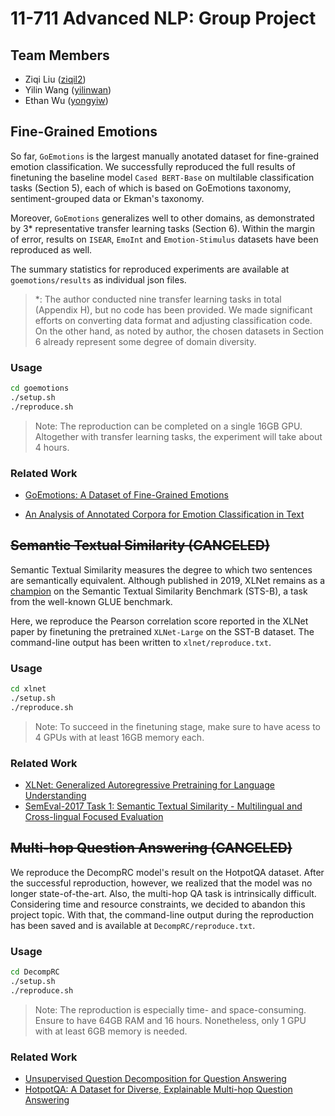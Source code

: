# 11-711 Advanced NLP: Group Project

## Team Members

* Ziqi Liu ([ziqil2](https://github.com/Theorem411))
* Yilin Wang ([yilinwan](https://github.com/TonyW42))
* Ethan Wu ([yongyiw](https://github.com/yongyi-wu))


## Fine-Grained Emotions

So far, `GoEmotions` is the largest manually anotated dataset for fine-grained emotion classification. We successfully reproduced the full results of finetuning the baseline model `Cased BERT-Base` on multilable classification tasks (Section 5), each of which is based on GoEmotions taxonomy, sentiment-grouped data or Ekman's taxonomy. 

Moreover, `GoEmotions` generalizes well to other domains, as demonstrated by 3* representative transfer learning tasks (Section 6). Within the margin of error, results on `ISEAR`, `EmoInt` and `Emotion-Stimulus` datasets have been reproduced as well. 

The summary statistics for reproduced experiments are available at `goemotions/results` as individual json files. 

> *: The author conducted nine transfer learning tasks in total (Appendix H), but no code has been provided. We made significant efforts on converting data format and adjusting classification code. On the other hand, as noted by author, the chosen datasets in Section 6 already represent some degree of domain diversity. 

### Usage

```bash
cd goemotions
./setup.sh
./reproduce.sh
```

> Note: The reproduction can be completed on a single 16GB GPU. Altogether with transfer learning tasks, the experiment will take about 4 hours. 

### Related Work

* [GoEmotions: A Dataset of Fine-Grained Emotions](https://arxiv.org/abs/2005.00547)

* [An Analysis of Annotated Corpora for Emotion Classification in Text](https://aclanthology.org/C18-1179)


## ~~Semantic Textual Similarity (CANCELED)~~

Semantic Textual Similarity measures the degree to which two sentences are semantically equivalent. Although published in 2019, XLNet remains as a [champion](https://paperswithcode.com/sota/semantic-textual-similarity-on-senteval) on the Semantic Textual Similarity Benchmark (STS-B), a task from the well-known GLUE benchmark. 

Here, we reproduce the Pearson correlation score reported in the XLNet paper by finetuning the pretrained `XLNet-Large` on the SST-B dataset. The command-line output has been written to `xlnet/reproduce.txt`. 

### Usage

```bash
cd xlnet
./setup.sh
./reproduce.sh
```

> Note: To succeed in the finetuning stage, make sure to have acess to 4 GPUs with at least 16GB memory each. 

### Related Work

* [XLNet: Generalized Autoregressive Pretraining for Language Understanding](https://arxiv.org/abs/1906.08237)
* [SemEval-2017 Task 1: Semantic Textual Similarity - Multilingual and Cross-lingual Focused Evaluation](https://arxiv.org/abs/1708.00055)


## ~~Multi-hop Question Answering (CANCELED)~~

We reproduce the DecompRC model's result on the HotpotQA dataset. After the successful reproduction, however, we realized that the model was no longer state-of-the-art. Also, the multi-hop QA task is intrinsically difficult. Considering time and resource constraints, we decided to abandon this project topic. With that, the command-line output during the reproduction has been saved and is available at `DecompRC/reproduce.txt`. 

### Usage

```bash
cd DecompRC
./setup.sh
./reproduce.sh
```
> Note: The reproduction is especially time- and space-consuming. Ensure to have 64GB RAM and 16 hours. Nonetheless, only 1 GPU with at least 6GB memory is needed. 

### Related Work

* [Unsupervised Question Decomposition for Question Answering](https://arxiv.org/abs/2002.09758)
* [HotpotQA: A Dataset for Diverse, Explainable Multi-hop Question Answering](https://arxiv.org/pdf/1809.09600.pdf)
